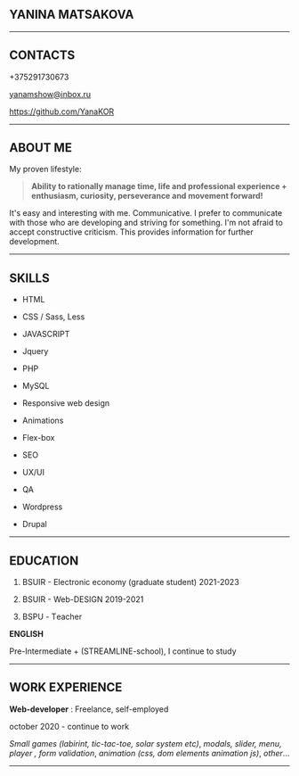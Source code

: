 ## YANINA MATSAKOVA

***
## CONTACTS

+375291730673

yanamshow@inbox.ru

https://github.com/YanaKOR

***
## ABOUT ME

My proven lifestyle:
> **Ability to rationally manage time, life and professional experience + enthusiasm, curiosity, perseverance and movement forward!**

It's easy and interesting with me. Communicative. I prefer to communicate with those who are developing and striving for something. I'm not afraid to accept constructive criticism. This provides information for further development.

***
## SKILLS

- HTML

- CSS / Sass, Less

- JAVASCRIPT 

- Jquery 

- PHP

- MySQL

- Responsive web design

- Animations

- Flex-box

- SEO

- UX/UI 

- QA

- Wordpress

- Drupal

***
## EDUCATION

1. BSUIR - Electronic economy (graduate student) 2021-2023

2. BSUIR - Web-DESIGN 2019-2021

3. BSPU - Тeacher

**ENGLISH**

Pre-Intermediate + (STREAMLINE-school), 
I continue to study

***

## WORK EXPERIENCE

**Web-developer**  : Freelance, self-employed

october 2020 - continue to work

*Small games (labirint,  tic-tac-toe,  solar system  etс)*, _modals,  slider,  menu,  player , form validation_, _animation (css, dom elements animation js)_, *other*...

***

